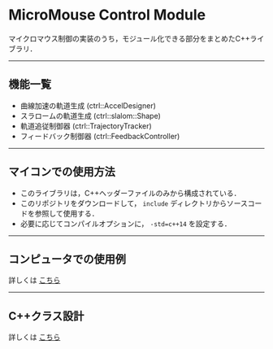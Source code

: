 # MicroMouse Control Module

マイクロマウス制御の実装のうち，モジュール化できる部分をまとめたC++ライブラリ．

--------------------------------------------------------------------------------

## 機能一覧

- 曲線加速の軌道生成 (ctrl::AccelDesigner)
- スラロームの軌道生成 (ctrl::slalom::Shape)
- 軌道追従制御器 (ctrl::TrajectoryTracker)
- フィードバック制御器 (ctrl::FeedbackController)

--------------------------------------------------------------------------------

## マイコンでの使用方法

- このライブラリは，C++ヘッダーファイルのみから構成されている．
- このリポジトリをダウンロードして， `include` ディレクトリからソースコードを参照して使用する．
- 必要に応じてコンパイルオプションに， `-std=c++14` を設定する．

--------------------------------------------------------------------------------

## コンピュータでの使用例

詳しくは [こちら](docs/computer.md)

--------------------------------------------------------------------------------

## C++クラス設計

詳しくは [こちら](docs/class_design.md)
